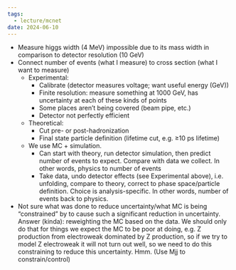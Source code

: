 ```yaml
---
tags:
  - lecture/mcnet
date: 2024-06-10
---
```


- Measure higgs width (4 MeV) impossible due to its mass width in comparison to detector resolution (10 GeV)
- Connect number of events (what I measure) to cross section (what I want to measure)
	- Experimental: 
		- Calibrate (detector measures voltage; want useful energy (GeV))
		- Finite resolution: measure something at 1000 GeV, has uncertainty at each of these kinds of points
		- Some places aren’t being covered (beam pipe, etc.)
		- Detector not perfectly efficient
	- Theoretical:
		- Cut pre- or post-hadronization
		- Final state particle definition (lifetime cut, e.g. ≥10 ps lifetime)
	- We use MC + simulation. 
		- Can start with theory, run detector simulation, then predict number of events to expect. Compare with data we collect. In other words, physics to number of events
		- Take data, undo detector effects (see Experimental above), i.e. unfolding, compare to theory, correct to phase space/particle definition. Choice is analysis-specific. In other words, number of events back to physics.
- Not sure what was done to reduce uncertainty/what MC is being “constrained” by to cause such a significant reduction in uncertainty. Answer (kinda): reweighting the MC based on the data. We should only do that for things we expect the MC to be poor at doing, e.g. Z production from electroweak dominated by Z production, so if we try to model Z electroweak it will not turn out well, so we need to do this constraining to reduce this uncertainty. Hmm. (Use Mjj to constrain/control)
